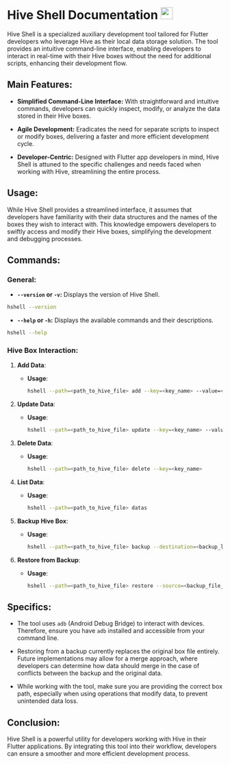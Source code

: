 # Hive Shell Documentation <img height = 28px, width = 28px, src="https://imagepng.org/wp-content/uploads/2019/12/check-icone-1-scaled.png"></img>

Hive Shell is a specialized auxiliary development tool tailored for Flutter developers who leverage Hive as their local data storage solution. The tool provides an intuitive command-line interface, enabling developers to interact in real-time with their Hive boxes without the need for additional scripts, enhancing their development flow.

## Main Features:

- **Simplified Command-Line Interface:** With straightforward and intuitive commands, developers can quickly inspect, modify, or analyze the data stored in their Hive boxes.

- **Agile Development:** Eradicates the need for separate scripts to inspect or modify boxes, delivering a faster and more efficient development cycle.

- **Developer-Centric:** Designed with Flutter app developers in mind, Hive Shell is attuned to the specific challenges and needs faced when working with Hive, streamlining the entire process.

## Usage:

While Hive Shell provides a streamlined interface, it assumes that developers have familiarity with their data structures and the names of the boxes they wish to interact with. This knowledge empowers developers to swiftly access and modify their Hive boxes, simplifying the development and debugging processes.

## Commands:

### General:

- **`--version` or `-v`:** Displays the version of Hive Shell.

```sh
hshell --version
```

- **`--help` or `-h`:** Displays the available commands and their descriptions.

```sh
hshell --help
```

### Hive Box Interaction:

1. **Add Data**:
    - **Usage**: 
        ```sh
        hshell --path=<path_to_hive_file> add --key=<key_name> --value=<value>
        ```

2. **Update Data**:
    - **Usage**:
        ```sh
        hshell --path=<path_to_hive_file> update --key=<key_name> --value=<new_value>
        ```

3. **Delete Data**:
    - **Usage**:
        ```sh
        hshell --path=<path_to_hive_file> delete --key=<key_name>
        ```

4. **List Data**:
    - **Usage**:
        ```sh
        hshell --path=<path_to_hive_file> datas
        ```

5. **Backup Hive Box**:
    - **Usage**:
        ```sh
        hshell --path=<path_to_hive_file> backup --destination=<backup_location>
        ```

6. **Restore from Backup**:
    - **Usage**:
        ```sh
        hshell --path=<path_to_hive_file> restore --source=<backup_file_location>
        ```

## Specifics:

- The tool uses `adb` (Android Debug Bridge) to interact with devices. Therefore, ensure you have `adb` installed and accessible from your command line.

- Restoring from a backup currently replaces the original box file entirely. Future implementations may allow for a merge approach, where developers can determine how data should merge in the case of conflicts between the backup and the original data.

- While working with the tool, make sure you are providing the correct box path, especially when using operations that modify data, to prevent unintended data loss.

## Conclusion:
Hive Shell is a powerful utility for developers working with Hive in their Flutter applications. By integrating this tool into their workflow, developers can ensure a smoother and more efficient development process.
